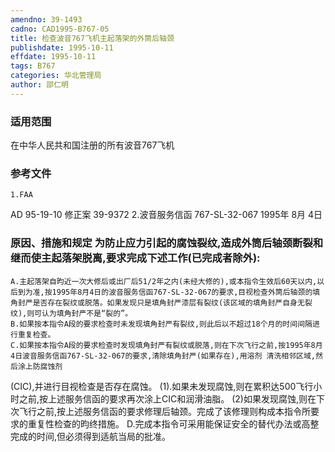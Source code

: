 ```yaml
---
amendno: 39-1493
cadno: CAD1995-B767-05
title: 检查波音767飞机主起落架的外筒后轴颈
publishdate: 1995-10-11
effdate: 1995-10-11
tags: B767
categories: 华北管理局
author: 邵仁明
---
```


### 适用范围 
在中华人民共和国注册的所有波音767飞机

### 参考文件
    1.FAA 
AD 95-19-10  修正案 39-9372 
    2.波音服务信函 767-SL-32-067 1995年 8月 4日


### 原因、措施和规定 为防止应力引起的腐蚀裂纹,造成外筒后轴颈断裂和继而使主起落架脱离,要求完成下述工作(已完成者除外): 
    A.主起落架自昀近一次大修后或出厂后51/2年之内(未经大修的),或本指令生效后60天以内,以后到为准,按1995年8月4日的波音服务信函767-SL-32-067的要求,目视检查外筒后轴颈的填角封严是否存在裂纹或脱落。如果发现只是填角封严漆层有裂纹(该区域的填角封严自身无裂纹),则可认为填角封严不是“裂的”。 
    B.如果按本指令A段的要求检查时未发现填角封严有裂纹,则此后以不超过18个月的时间间隔进行重复检查。 
    C.如果按本指令A段的要求检查时发现填角封严有裂纹或脱落,则在下次飞行之前,按1995年8月4日波音服务信函767-SL-32-067的要求,清除填角封严(如果存在),用溶剂 清洗相邻区域,然后涂上防腐蚀剂

  
(CIC),并进行目视检查是否存在腐蚀。 
    (1).如果未发现腐蚀,则在累积达500飞行小时之前,按上述服务信函的要求再次涂上CIC和润滑油脂。 
    (2)如果发现腐蚀,则在下次飞行之前,按上述服务信函的要求修理后轴颈。完成了该修理则构成本指令所要求的重复性检查的昀终措施。 
    D.完成本指令可采用能保证安全的替代办法或高整完成的时间,但必须得到适航当局的批准。

